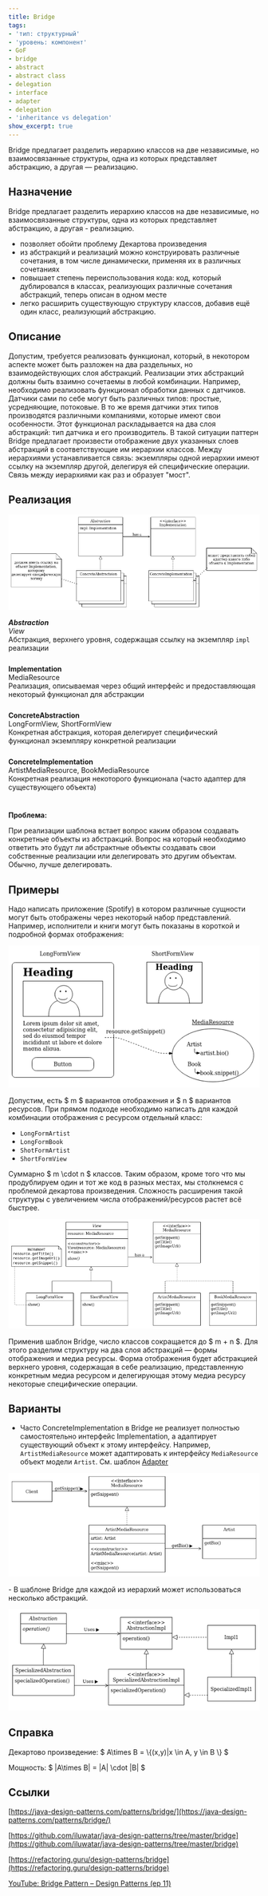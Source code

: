 ```yaml
---
title: Bridge
tags:
- 'тип: структурный'
- 'уровень: компонент'
- GoF
- bridge
- abstract
- abstract class
- delegation
- interface
- adapter
- delegation
- 'inheritance vs delegation'
show_excerpt: true
---
```


Bridge предлагает разделить иерархию классов на две независимые, но
взаимосвязанные структуры, одна из которых представляет абстракцию, а другая —
реализацию.

<!--more-->

<style>
    .wrap {
        padding-bottom: 25px;
    }
</style>

## Назначение

Bridge предлагает разделить иерархию классов на две независимые, но
взаимосвязанные структуры, одна из которых представляет абстракцию, а другая -
реализацию.

- позволяет обойти проблему Декартова произведения
- из абстракций и реализаций можно конструировать различные сочетания, в том
  числе динамически, применяя их в различных сочетаниях
- повышает степень переиспользования кода: код, который дублировался в классах,
реализующих различные сочетания абстракций, теперь описан в одном месте
- легко расширить существующую структуру классов, добавив ещё один класс,
  реализующий абстракцию.

## Описание
Допустим, требуется реализовать функционал, который, в некотором аспекте может
быть разложен на два раздельных, но взаимодействующих слоя абстракций.
Реализации этих абстракций должны быть взаимно сочетаемы в любой комбинации.
Например, необходимо реализовать функционал обработки данных с датчиков. Датчики
сами по себе могут быть различных типов: простые, усредняющие, потоковые. В то
же время датчики этих типов производятся различными компаниями, которые имеют
свои особенности. Этот функционал раскладывается на два слоя абстракций: тип
датчика и его производитель. В такой ситуации паттерн Bridge предлагает
произвести отображение двух указанных слоев абстракций в соответствующие им
иерархии классов. Между иерархиями устанавливается связь: экземпляры одной
иерархии имеют ссылку на экземпляр другой, делегируя ей специфические операции.
Связь между иерархиями как раз и образует "мост".

## Реализация


<p align="center">
  <img src="/assets/images/2021/03/bridge.png" />
</p>

<div class="grid grid--px-0">
  <div class="cell cell--lg-3 cell--3"><b><i>Abstraction</i></b></div>
  <div class="cell cell--auto"><i>View</i></div>
  <div class="cell cell--lg-12 wrap">Абстракция, верхнего уровня, содержащая ссылку на экземпляр <code>impl</code> реализации</div>

  <div class="cell cell--lg-3 cell--3"><b>Implementation</b></div>
  <div class="cell cell--auto">MediaResource</div>
  <div class="cell cell--lg-12 wrap">Реализация, описываемая через общий интерфейс и предоставляющая некоторый функционал для абстракции</div>

  <div class="cell cell--lg-3 cell--3"><b>ConcreteAbstraction</b></div>
  <div class="cell cell--auto">LongFormView, ShortFormView</div>
  <div class="cell cell--lg-12 wrap">Конкретная абстракция, которая делегирует специфический функционал экземпляру конкретной реализации</div>

  <div class="cell cell--lg-3 cell--3"><b>ConcreteImplementation</b></div>
  <div class="cell cell--auto">ArtistMediaResource, BookMediaResource</div>
  <div class="cell cell--lg-12 wrap">Конкретная реализация некоторого функционала (часто адаптер для существующего объекта)</div>
</div>

**Проблема:**

При реализации шаблона встает вопрос каким образом создавать конкретные объекты
из абстракций. Вопрос на который необходимо ответить это будут ли абстрактные
объекты создавать свои собственные реализации или делегировать это другим объектам.
Обычно, лучше делегировать.


## Примеры

Надо написать приложение (Spotify) в котором различные сущности могут быть
отображены через некоторый набор представлений. Например, исполнители и книги
могут быть показаны в короткой и подробной формах отображения:

<p align="center">
  <img src="/assets/images/2021/03/bridge-example.png" />
</p>

Допустим, есть $ m $ вариантов отображения и $ n $ вариантов ресурсов.
При прямом подходе необходимо написать для каждой комбинации отображения с
ресурсом отдельный класс:
- `LongFormArtist`
- `LongFormBook`
- `ShotFormArtist`
- `ShortFormView`


Суммарно $ m \cdot n $ классов. Таким образом, кроме того что мы продублируем
один и тот же код в разных местах, мы столкнемся с проблемой декартова
произведения. Сложность расширения такой структуры с увеличением числа
отображений/ресурсов растет всё быстрее.


<p align="center">
  <img src="/assets/images/2021/03/bridge-example-uml.png" />
</p>

Применив шаблон Bridge, число классов сокращается до $ m + n $. Для этого
разделим структуру на два слоя абстракций — формы отображения и медиа ресурсы.
Форма отображения будет абстракцией верхнего уровня, содержащая в себе
реализацию, представленную конкретным медиа ресурсом и делегирующая этому
медиа ресурсу некоторые специфические операции.

## Варианты

- Часто ConcreteImplementation в Bridge не реализует полностью самостоятельно
интерфейс Implementation, а адаптирует существующий объект к этому интерфейсу.
Например, `ArtistMediaResource` может адаптировать к интерфейсу `MediaResource`
объект модели `Artist`. См. шаблон [Adapter](/2021/01/24/adapter.html)
<p align="center">
  <img src="/assets/images/2021/03/bridge-adapter-example.png" />
</p>
- В шаблоне Bridge для каждой из иерархий может использоваться несколько абстракций.
<p align="center">
  <img src="/assets/images/2021/03/bridge-multiple-abstractions.png" />
</p>


## Справка
Декартово произведение:
$ A\times B = \\{(x,y)|x \in A, y \in B \\} $

Мощность:
$ |A\times B| = |A| \cdot |B| $

## Ссылки
[https://java-design-patterns.com/patterns/bridge/](https://java-design-patterns.com/patterns/bridge/)

[https://github.com/iluwatar/java-design-patterns/tree/master/bridge](https://github.com/iluwatar/java-design-patterns/tree/master/bridge)

[https://refactoring.guru/design-patterns/bridge](https://refactoring.guru/design-patterns/bridge)

[YouTube: Bridge Pattern – Design Patterns (ep 11)](https://www.youtube.com/watch?v=F1YQ7YRjttI&list=PLrhzvIcii6GNjpARdnO4ueTUAVR9eMBpc&index=11)
